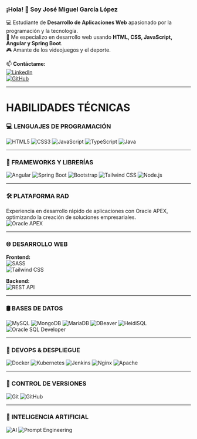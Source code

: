 ### ¡Hola! 👋 Soy José Miguel García López  

💻 Estudiante de **Desarrollo de Aplicaciones Web** apasionado por la programación y la tecnología.  
🎯 Me especializo en desarrollo web usando **HTML, CSS, JavaScript, Angular y Spring Boot**.  
🎮 Amante de los videojuegos y el deporte.  

📫 **Contáctame:**  
[![LinkedIn](https://img.shields.io/badge/LinkedIn-José%20Miguel%20García-blue?style=flat&logo=linkedin)](https://www.linkedin.com/in/jos%C3%A9-miguel-garc%C3%ADa-l%C3%B3pez-851687335/)  
[![GitHub](https://img.shields.io/badge/GitHub-JosMigGarLop-black?style=flat&logo=github)](https://github.com/JosMigGarLop)  

---

# HABILIDADES TÉCNICAS

### 💻 LENGUAJES DE PROGRAMACIÓN 
![HTML5](https://img.shields.io/badge/HTML5-E34F26?style=for-the-badge&logo=html5&logoColor=white)
![CSS3](https://img.shields.io/badge/CSS3-1572B6?style=for-the-badge&logo=css3&logoColor=white)
![JavaScript](https://img.shields.io/badge/JavaScript-F7DF1E?style=for-the-badge&logo=javascript&logoColor=black)
![TypeScript](https://img.shields.io/badge/TypeScript-007ACC?style=for-the-badge&logo=typescript&logoColor=white)
![Java](https://img.shields.io/badge/Java-ED8B00?style=for-the-badge&logo=openjdk&logoColor=white)

---

### 🧩 FRAMEWORKS Y LIBRERÍAS
![Angular](https://img.shields.io/badge/Angular-DD0031?style=for-the-badge&logo=angular&logoColor=white)
![Spring Boot](https://img.shields.io/badge/Spring_Boot-6DB33F?style=for-the-badge&logo=spring-boot&logoColor=white)
![Bootstrap](https://img.shields.io/badge/Bootstrap-563D7C?style=for-the-badge&logo=bootstrap&logoColor=white)
![Tailwind CSS](https://img.shields.io/badge/Tailwind_CSS-38B2AC?style=for-the-badge&logo=tailwind-css&logoColor=white)
![Node.js](https://img.shields.io/badge/Node.js-339933?style=for-the-badge&logo=nodedotjs&logoColor=white)

---

### 🛠️ PLATAFORMA RAD
Experiencia en desarrollo rápido de aplicaciones con Oracle APEX, optimizando la creación de soluciones empresariales.  
![Oracle APEX](https://img.shields.io/badge/Oracle_APEX-F80000?style=for-the-badge&logo=oracle&logoColor=white&labelColor=black)

---

### 🌐 DESARROLLO WEB

**Frontend:**  
![SASS](https://img.shields.io/badge/SASS-hotpink.svg?style=flat-square&logo=SASS&logoColor=white)  
![Tailwind CSS](https://img.shields.io/badge/-Tailwind_CSS-38B2AC?style=flat-square&logo=tailwind-css&logoColor=white)

**Backend:**  
![REST API](https://img.shields.io/badge/REST_API-FF6F00?style=flat-square&logo=rest&logoColor=white)

---

### 🛢️ BASES DE DATOS
![MySQL](https://img.shields.io/badge/MySQL-4479A1?style=for-the-badge&logo=mysql&logoColor=white)
![MongoDB](https://img.shields.io/badge/MongoDB-47A248?style=for-the-badge&logo=mongodb&logoColor=white)
![MariaDB](https://img.shields.io/badge/MariaDB-003545?style=for-the-badge&logo=mariadb&logoColor=white)
![DBeaver](https://img.shields.io/badge/DBeaver-4C8ECB?style=for-the-badge&logo=dbeaver&logoColor=white)
![HeidiSQL](https://img.shields.io/badge/HeidiSQL-6A4FBC?style=for-the-badge&logo=heidisql&logoColor=white)
![Oracle SQL Developer](https://img.shields.io/badge/Oracle_SQL_Developer-F80000?style=for-the-badge&logo=oracle&logoColor=white)

---

### 🚀 DEVOPS & DESPLIEGUE
![Docker](https://img.shields.io/badge/Docker-2496ED?style=for-the-badge&logo=docker&logoColor=white)
![Kubernetes](https://img.shields.io/badge/Kubernetes-326CE5?style=for-the-badge&logo=kubernetes&logoColor=white)
![Jenkins](https://img.shields.io/badge/Jenkins-D24939?style=for-the-badge&logo=jenkins&logoColor=white)
![Nginx](https://img.shields.io/badge/Nginx-009639?style=for-the-badge&logo=nginx&logoColor=white)
![Apache](https://img.shields.io/badge/Apache-D22128?style=for-the-badge&logo=apache&logoColor=white)

---

### 🔄 CONTROL DE VERSIONES
![Git](https://img.shields.io/badge/Git-F05032?style=for-the-badge&logo=git&logoColor=white)
![GitHub](https://img.shields.io/badge/GitHub-181717?style=for-the-badge&logo=github&logoColor=white)

---

### 🤖 INTELIGENCIA ARTIFICIAL
![AI](https://img.shields.io/badge/IA-Aplicada-FF6F00?style=for-the-badge&logo=ai&logoColor=white)
![Prompt Engineering](https://img.shields.io/badge/Prompts_Avanzados-4285F4?style=for-the-badge&logo=openai&logoColor=white)

